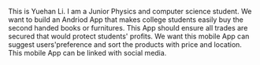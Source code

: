 This is Yuehan Li. I am a Junior Physics and computer science student. We want to build an Andriod App that makes college students easily buy the second handed books or furnitures. This App should ensure all trades are secured that would protect students' profits. We want this mobile App can suggest users'preference and sort the products with price and location. This mobile App can be linked with social media.
